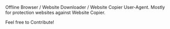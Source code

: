 Offline Browser / Website Downloader / Website Copier User-Agent.
Mostly for protection websites against Website Copier.

Feel free to Contribute!
